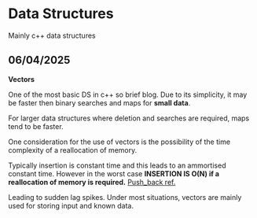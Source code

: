 # __Data Structures__

Mainly c++ data structures

## 06/04/2025

__Vectors__

One of the most basic DS in c++ so brief blog.
Due to its simplicity, it may be faster then binary searches and maps for **small data**.

For larger data structures where deletion and searches are required, maps tend to be faster.

One consideration for the use of vectors is the possibility of the time complexity of a reallocation of memory.

Typically insertion is constant time and this leads to an ammortised constant time. However in the worst case **INSERTION IS O(N) if a reallocation of memory is required.** [Push_back ref.](https://en.cppreference.com/w/cpp/container/vector/push_back)

Leading to sudden lag spikes. Under most situations, vectors are mainly used for storing input and known data.

